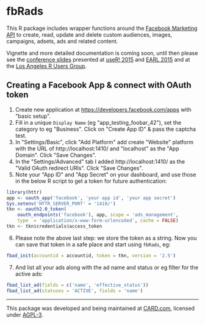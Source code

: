 # fbRads

This R package includes wrapper functions around the [Facebook Marketing API](https://developers.facebook.com/docs/marketing-apis) to create, read, update and delete custom audiences, images, campaigns, adsets, ads and related content.

Vignette and more detailed documentation is coming soon, until then please see the [conference slides](http://bit.ly/fbRads-at-EARL2015) presented at [useR! 2015](http://user2015.math.aau.dk/contributed_talks#210) and [EARL 2015](http://www.earl-conference.com/boston/speakers/speaker.php?s=gergely_daroczi) and at the [Los Angeles R Users Group](http://www.meetup.com/Los-Angeles-R-Users-Group-Data-Science/events/226717454/).

## Creating a Facebook App & connect with OAuth token

1. Create new application at https://developers.facebook.com/apps with "basic setup".
2. Fill in a unique `Display Name` (eg "app_testing_foobar_42"), set the category to eg "Business". Click on "Create App ID" & pass the captcha test.
3. In "Settings/Basic", click "Add Platform" add create "Website" platform with the URL of http://localhost:1410/ and "localhost" as the "App Domain". Click "Save Changes".
4. In the "Settings/Advanced" tab I added http://localhost:1410/ as the "Valid OAuth redirect URIs". Click "Save Changes".
5. Note your "App ID" and "App Secret" on your dashboard, and use those in the below R script to get a token for future authentication:

```r
library(httr)
app <- oauth_app('facebook', 'your app id', 'your app secret')
Sys.setenv('HTTR_SERVER_PORT' = '1410/')
tkn <- oauth2.0_token(
    oauth_endpoints('facebook'), app, scope = 'ads_management',
    type  = 'application/x-www-form-urlencoded', cache = FALSE)
tkn <- tkn$credentials$access_token
```

6. Please note the above last step: we store the token as a string. Now you can save that token in a safe place and start using `fbRads`, eg:

```r
fbad_init(accountid = accountid, token = tkn, version = '2.5')
```

7. And list all your ads along with the ad name and status or eg filter for the active ads:

```r
fbad_list_ad(fields = c('name', 'effective_status'))
fbad_list_ad(statuses = 'ACTIVE', fields = 'name')
```

---

This package was developed and being maintained at [CARD.com](http://card.com), licensed under [AGPL-3](LICENSE).
